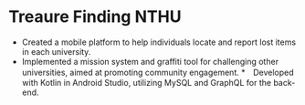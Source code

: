 # Treaure Finding NTHU
* Created a mobile platform to help individuals locate and report lost items in each university.
* Implemented a mission system and graffiti tool for challenging other universities, aimed at promoting community engagement.
*　Developed with Kotlin in Android Studio, utilizing MySQL and GraphQL for the back-end.
